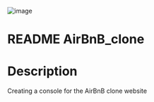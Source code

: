 ![image](https://user-images.githubusercontent.com/106814898/203315571-6c12b4d1-07e8-4485-bfe1-92351ecfb530.png)

# README AirBnB_clone
# Description
Creating a console for the AirBnB clone website
